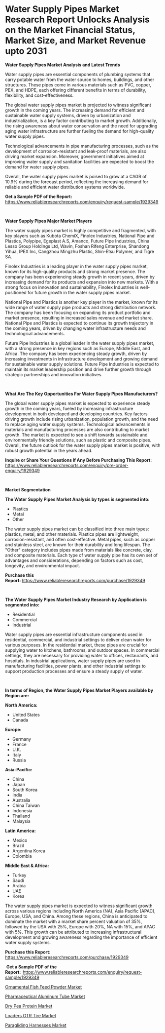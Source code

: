 <p><h1>Water Supply Pipes Market Research Report Unlocks Analysis on the Market Financial Status, Market Size, and Market Revenue upto 2031</h1></p><p><strong>Water Supply Pipes Market Analysis and Latest Trends</strong></p>
<p><p>Water supply pipes are essential components of plumbing systems that carry potable water from the water source to homes, buildings, and other structures. These pipes come in various materials such as PVC, copper, PEX, and HDPE, each offering different benefits in terms of durability, flexibility, and cost-effectiveness.</p><p>The global water supply pipes market is projected to witness significant growth in the coming years. The increasing demand for efficient and sustainable water supply systems, driven by urbanization and industrialization, is a key factor contributing to market growth. Additionally, the rising awareness about water conservation and the need for upgrading aging water infrastructure are further fueling the demand for high-quality water supply pipes.</p><p>Technological advancements in pipe manufacturing processes, such as the development of corrosion-resistant and leak-proof materials, are also driving market expansion. Moreover, government initiatives aimed at improving water supply and sanitation facilities are expected to boost the demand for water supply pipes.</p><p>Overall, the water supply pipes market is poised to grow at a CAGR of 10.9% during the forecast period, reflecting the increasing demand for reliable and efficient water distribution systems worldwide.</p></p>
<p><strong>Get a Sample PDF of the Report:&nbsp;</strong> <a href="https://www.reliableresearchreports.com/enquiry/request-sample/1929349">https://www.reliableresearchreports.com/enquiry/request-sample/1929349</a></p>
<p>&nbsp;</p>
<p><strong>Water Supply Pipes Major Market Players</strong></p>
<p><p>The water supply pipes market is highly competitive and fragmented, with key players such as Kubota ChemiX, Finolex Industries, National Pipe and Plastics, Polypipe, Egeplast A.S, Amanco, Future Pipe Industries, China Lesso Group Holdings Ltd, Wavin, Foshan Rifeng Enterprise, Shandong Yihua, IPEX Inc, Cangzhou Mingzhu Plastic, Shin-Etsu Polymer, and Tigre SA.</p><p>Finolex Industries is a leading player in the water supply pipes market, known for its high-quality products and strong market presence. The company has been experiencing steady growth in recent years, driven by increasing demand for its products and expansion into new markets. With a strong focus on innovation and sustainability, Finolex Industries is well-positioned for future growth in the water supply pipes market.</p><p>National Pipe and Plastics is another key player in the market, known for its wide range of water supply pipe products and strong distribution network. The company has been focusing on expanding its product portfolio and market presence, resulting in increased sales revenue and market share. National Pipe and Plastics is expected to continue its growth trajectory in the coming years, driven by changing water infrastructure needs and technological advancements.</p><p>Future Pipe Industries is a global leader in the water supply pipes market, with a strong presence in key regions such as Europe, Middle East, and Africa. The company has been experiencing steady growth, driven by increasing investments in infrastructure development and growing demand for sustainable water supply solutions. Future Pipe Industries is expected to maintain its market leadership position and drive further growth through strategic partnerships and innovation initiatives.</p></p>
<p>&nbsp;</p>
<p><strong>What Are The Key Opportunities For Water Supply Pipes Manufacturers?</strong></p>
<p><p>The global water supply pipes market is expected to experience steady growth in the coming years, fueled by increasing infrastructure development in both developed and developing countries. Key factors driving growth include rising urbanization, population growth, and the need to replace aging water supply systems. Technological advancements in materials and manufacturing processes are also contributing to market growth. The market is expected to see a shift towards sustainable and environmentally friendly solutions, such as plastic and composite pipes. Overall, the future outlook for the water supply pipes market is positive, with robust growth potential in the years ahead.</p></p>
<p><strong>Inquire or Share Your Questions If Any Before Purchasing This Report:</strong> <a href="https://www.reliableresearchreports.com/enquiry/pre-order-enquiry/1929349">https://www.reliableresearchreports.com/enquiry/pre-order-enquiry/1929349</a></p>
<p>&nbsp;</p>
<p><strong>Market Segmentation</strong></p>
<p><strong>The Water Supply Pipes Market Analysis by types is segmented into:</strong></p>
<p><ul><li>Plastics</li><li>Metal</li><li>Other</li></ul></p>
<p><p>The water supply pipes market can be classified into three main types: plastics, metal, and other materials. Plastics pipes are lightweight, corrosion-resistant, and often cost-effective. Metal pipes, such as copper and stainless steel, are known for their durability and long lifespan. The "Other" category includes pipes made from materials like concrete, clay, and composite materials. Each type of water supply pipe has its own set of advantages and considerations, depending on factors such as cost, longevity, and environmental impact.</p></p>
<p><strong>Purchase this Report:&nbsp;</strong><a href="https://www.reliableresearchreports.com/purchase/1929349">https://www.reliableresearchreports.com/purchase/1929349</a></p>
<p>&nbsp;</p>
<p><strong>The Water Supply Pipes Market Industry Research by Application is segmented into:</strong></p>
<p><ul><li>Residential</li><li>Commercial</li><li>Industrial</li></ul></p>
<p><p>Water supply pipes are essential infrastructure components used in residential, commercial, and industrial settings to deliver clean water for various purposes. In the residential market, these pipes are crucial for supplying water to kitchens, bathrooms, and outdoor spaces. In commercial settings, they are necessary for providing water to offices, restaurants, and hospitals. In industrial applications, water supply pipes are used in manufacturing facilities, power plants, and other industrial settings to support production processes and ensure a steady supply of water.</p></p>
<p>&nbsp;</p>
<p><strong>In terms of Region, the Water Supply Pipes Market Players available by Region are:</strong></p>
<p>
    <p> <strong> North America: </strong>
        <ul>
            <li>United States</li>
            <li>Canada</li>
        </ul>
        </p> 
    <p> <strong> Europe: </strong>
        <ul>
            <li>Germany</li>
            <li>France</li>
            <li>U.K.</li>
            <li>Italy</li>
            <li>Russia</li>
        </ul>
        </p> 
    <p> <strong> Asia-Pacific: </strong>
        <ul>
            <li>China</li>
            <li>Japan</li>
            <li>South Korea</li>
            <li>India</li>
            <li>Australia</li>
            <li>China Taiwan</li>
            <li>Indonesia</li>
            <li>Thailand</li>
            <li>Malaysia</li>
        </ul>
        </p> 
    <p> <strong> Latin America: </strong>
        <ul>
            <li>Mexico</li>
            <li>Brazil</li>
            <li>Argentina Korea</li>
            <li>Colombia</li>
        </ul>
        </p> 
    <p> <strong> Middle East & Africa: </strong>
        <ul>
            <li>Turkey</li>
            <li>Saudi</li>
            <li>Arabia</li>
            <li>UAE</li>
            <li>Korea</li>
        </ul>
    </p>
    </p>
<p><p>The water supply pipes market is expected to witness significant growth across various regions including North America (NA), Asia Pacific (APAC), Europe, USA, and China. Among these regions, China is anticipated to dominate the market with a market share percent valuation of 35%, followed by the USA with 25%, Europe with 20%, NA with 15%, and APAC with 5%. This growth can be attributed to increasing infrastructural development and growing awareness regarding the importance of efficient water supply systems.</p></p>
<p><strong>Purchase this Report: </strong><a href="https://www.reliableresearchreports.com/purchase/1929349">https://www.reliableresearchreports.com/purchase/1929349</a></p>
<p>&nbsp;<strong>Get a Sample PDF of the Report:&nbsp;&nbsp;</strong><a href="https://www.reliableresearchreports.com/enquiry/request-sample/1929349">https://www.reliableresearchreports.com/enquiry/request-sample/1929349</a></p>
<p><strong></strong></p>
<p><p><a href="https://crocus-run-b5a.notion.site/Ornamental-Fish-Feed-Powder-Market-Size-Growing-and-Forecasted-for-period-from-2024-2031-and-provi-54d5dc54fc0e42788c47afb37cda51e1">Ornamental Fish Feed Powder Market</a></p><p><a href="https://view.publitas.com/reportprime-1/pharmaceutical-aluminum-tube-market-offer-valuable-insights-into-market-size-market-share-market-trends-and-projections-spanning-from-2024-to-2031/">Pharmaceutical Aluminum Tube Market</a></p><p><a href="https://metal-farmhouse-e95.notion.site/Dry-Pea-Protein-Market-A-Comprehensive-Report-of-its-Market-Share-Growth-Trends-2024-2031-c5bda52e57bf480d88c7d08a4e66976f">Dry Pea Protein Market</a></p><p><a href="https://gratis-rainforest-2ca.notion.site/Insights-into-Loaders-OTR-Tire-Market-Size-Analysing-Market-Share-Trends-and-Growth-from-2024-to--1bf99ea9ee724834af2a094d948fa22b">Loaders OTR Tire Market</a></p><p><a href="https://view.publitas.com/reportprime-1/paragliding-harnesses-market-centers-on-aspects-such-as-market-growth-market-share-market-opportunity-and-projected-forecasts-spanning-from-2024-to-2031/">Paragliding Harnesses Market</a></p></p>